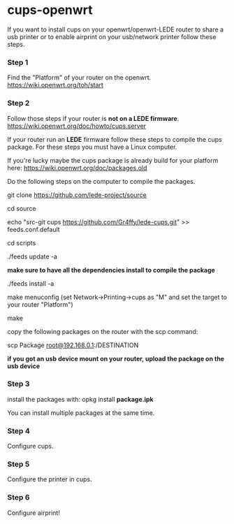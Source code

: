 # cups-openwrt
If you want to install cups on your openwrt/openwrt-LEDE router to share a usb printer or to enable airprint on your usb/network printer follow these steps.

### Step 1
Find the "Platform" of your router on the openwrt. https://wiki.openwrt.org/toh/start

### Step 2
Follow those steps if your router is **not on a LEDE firmware**. https://wiki.openwrt.org/doc/howto/cups.server

If your router run an **LEDE** firmware follow these steps to compile the cups package. For these steps you must have a Linux computer. 

If you're lucky maybe the cups package is already build for your platform here: https://wiki.openwrt.org/doc/packages.old

Do the following steps on the computer to compile the packages.

git clone https://github.com/lede-project/source

cd source

echo "src-git cups https://github.com/Gr4ffy/lede-cups.git" >> feeds.conf.default

cd scripts

./feeds update -a

**make sure to have all the dependencies install to compile the package**

./feeds install -a

make menuconfig (set Network->Printing->cups as "M" and set the target to your router "Platform")

make

copy the following packages on the router with the scp command: 


scp Package root@192.168.0.1:/DESTINATION

**if you got an usb device mount on your router, upload the package on the usb device**

### Step 3
install the packages with:
opkg install **package.ipk**

You can install multiple packages at the same time.

### Step 4
Configure cups.

### Step 5
Configure the printer in cups.

### Step 6
Configure airprint!

